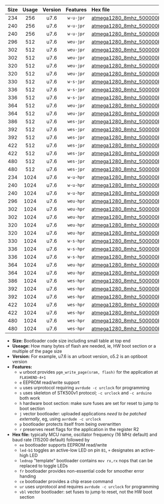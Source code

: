 |Size|Usage|Version|Features|Hex file|
|:-:|:-:|:-:|:-:|:--|
|234|256|u7.6|`w-u-jpr`|[atmega1280_8mhz_500000bps_ur_vbl.hex](https://raw.githubusercontent.com/stefanrueger/urboot/main/atmega1280_8mhz_500000bps_ur_vbl.hex)|
|240|256|u7.6|`w-u-jpr`|[atmega1280_8mhz_500000bps_led+b7_ur_vbl.hex](https://raw.githubusercontent.com/stefanrueger/urboot/main/atmega1280_8mhz_500000bps_led+b7_ur_vbl.hex)|
|240|256|u7.6|`w-u-jpr`|[atmega1280_8mhz_500000bps_lednop_ur_vbl.hex](https://raw.githubusercontent.com/stefanrueger/urboot/main/atmega1280_8mhz_500000bps_lednop_ur_vbl.hex)|
|296|512|u7.6|`weu-jpr`|[atmega1280_8mhz_500000bps_ee_ur_vbl.hex](https://raw.githubusercontent.com/stefanrueger/urboot/main/atmega1280_8mhz_500000bps_ee_ur_vbl.hex)|
|302|512|u7.6|`weu-jpr`|[atmega1280_8mhz_500000bps_ee_led+b7_ur_vbl.hex](https://raw.githubusercontent.com/stefanrueger/urboot/main/atmega1280_8mhz_500000bps_ee_led+b7_ur_vbl.hex)|
|302|512|u7.6|`weu-jpr`|[atmega1280_8mhz_500000bps_ee_lednop_ur_vbl.hex](https://raw.githubusercontent.com/stefanrueger/urboot/main/atmega1280_8mhz_500000bps_ee_lednop_ur_vbl.hex)|
|320|512|u7.6|`weu-jpr`|[atmega1280_8mhz_500000bps_ee_led+b7_fr_ur_vbl.hex](https://raw.githubusercontent.com/stefanrueger/urboot/main/atmega1280_8mhz_500000bps_ee_led+b7_fr_ur_vbl.hex)|
|320|512|u7.6|`weu-jpr`|[atmega1280_8mhz_500000bps_ee_lednop_fr_ur_vbl.hex](https://raw.githubusercontent.com/stefanrueger/urboot/main/atmega1280_8mhz_500000bps_ee_lednop_fr_ur_vbl.hex)|
|330|512|u7.6|`w-s-jpr`|[atmega1280_8mhz_500000bps_vbl.hex](https://raw.githubusercontent.com/stefanrueger/urboot/main/atmega1280_8mhz_500000bps_vbl.hex)|
|336|512|u7.6|`w-s-jpr`|[atmega1280_8mhz_500000bps_led+b7_vbl.hex](https://raw.githubusercontent.com/stefanrueger/urboot/main/atmega1280_8mhz_500000bps_led+b7_vbl.hex)|
|336|512|u7.6|`w-s-jpr`|[atmega1280_8mhz_500000bps_lednop_vbl.hex](https://raw.githubusercontent.com/stefanrueger/urboot/main/atmega1280_8mhz_500000bps_lednop_vbl.hex)|
|364|512|u7.6|`weu-jpr`|[atmega1280_8mhz_500000bps_ee_led+b7_fr_ce_ur_vbl.hex](https://raw.githubusercontent.com/stefanrueger/urboot/main/atmega1280_8mhz_500000bps_ee_led+b7_fr_ce_ur_vbl.hex)|
|364|512|u7.6|`weu-jpr`|[atmega1280_8mhz_500000bps_ee_lednop_fr_ce_ur_vbl.hex](https://raw.githubusercontent.com/stefanrueger/urboot/main/atmega1280_8mhz_500000bps_ee_lednop_fr_ce_ur_vbl.hex)|
|386|512|u7.6|`wes-jpr`|[atmega1280_8mhz_500000bps_ee_vbl.hex](https://raw.githubusercontent.com/stefanrueger/urboot/main/atmega1280_8mhz_500000bps_ee_vbl.hex)|
|392|512|u7.6|`wes-jpr`|[atmega1280_8mhz_500000bps_ee_led+b7_vbl.hex](https://raw.githubusercontent.com/stefanrueger/urboot/main/atmega1280_8mhz_500000bps_ee_led+b7_vbl.hex)|
|392|512|u7.6|`wes-jpr`|[atmega1280_8mhz_500000bps_ee_lednop_vbl.hex](https://raw.githubusercontent.com/stefanrueger/urboot/main/atmega1280_8mhz_500000bps_ee_lednop_vbl.hex)|
|422|512|u7.6|`wes-jpr`|[atmega1280_8mhz_500000bps_ee_led+b7_fr_vbl.hex](https://raw.githubusercontent.com/stefanrueger/urboot/main/atmega1280_8mhz_500000bps_ee_led+b7_fr_vbl.hex)|
|422|512|u7.6|`wes-jpr`|[atmega1280_8mhz_500000bps_ee_lednop_fr_vbl.hex](https://raw.githubusercontent.com/stefanrueger/urboot/main/atmega1280_8mhz_500000bps_ee_lednop_fr_vbl.hex)|
|480|512|u7.6|`wes-jpr`|[atmega1280_8mhz_500000bps_ee_led+b7_fr_ce_vbl.hex](https://raw.githubusercontent.com/stefanrueger/urboot/main/atmega1280_8mhz_500000bps_ee_led+b7_fr_ce_vbl.hex)|
|480|512|u7.6|`wes-jpr`|[atmega1280_8mhz_500000bps_ee_lednop_fr_ce_vbl.hex](https://raw.githubusercontent.com/stefanrueger/urboot/main/atmega1280_8mhz_500000bps_ee_lednop_fr_ce_vbl.hex)|
|234|1024|u7.6|`w-u-hpr`|[atmega1280_8mhz_500000bps_ur.hex](https://raw.githubusercontent.com/stefanrueger/urboot/main/atmega1280_8mhz_500000bps_ur.hex)|
|240|1024|u7.6|`w-u-hpr`|[atmega1280_8mhz_500000bps_led+b7_ur.hex](https://raw.githubusercontent.com/stefanrueger/urboot/main/atmega1280_8mhz_500000bps_led+b7_ur.hex)|
|240|1024|u7.6|`w-u-hpr`|[atmega1280_8mhz_500000bps_lednop_ur.hex](https://raw.githubusercontent.com/stefanrueger/urboot/main/atmega1280_8mhz_500000bps_lednop_ur.hex)|
|296|1024|u7.6|`weu-hpr`|[atmega1280_8mhz_500000bps_ee_ur.hex](https://raw.githubusercontent.com/stefanrueger/urboot/main/atmega1280_8mhz_500000bps_ee_ur.hex)|
|302|1024|u7.6|`weu-hpr`|[atmega1280_8mhz_500000bps_ee_led+b7_ur.hex](https://raw.githubusercontent.com/stefanrueger/urboot/main/atmega1280_8mhz_500000bps_ee_led+b7_ur.hex)|
|302|1024|u7.6|`weu-hpr`|[atmega1280_8mhz_500000bps_ee_lednop_ur.hex](https://raw.githubusercontent.com/stefanrueger/urboot/main/atmega1280_8mhz_500000bps_ee_lednop_ur.hex)|
|320|1024|u7.6|`weu-hpr`|[atmega1280_8mhz_500000bps_ee_led+b7_fr_ur.hex](https://raw.githubusercontent.com/stefanrueger/urboot/main/atmega1280_8mhz_500000bps_ee_led+b7_fr_ur.hex)|
|320|1024|u7.6|`weu-hpr`|[atmega1280_8mhz_500000bps_ee_lednop_fr_ur.hex](https://raw.githubusercontent.com/stefanrueger/urboot/main/atmega1280_8mhz_500000bps_ee_lednop_fr_ur.hex)|
|330|1024|u7.6|`w-s-hpr`|[atmega1280_8mhz_500000bps.hex](https://raw.githubusercontent.com/stefanrueger/urboot/main/atmega1280_8mhz_500000bps.hex)|
|336|1024|u7.6|`w-s-hpr`|[atmega1280_8mhz_500000bps_led+b7.hex](https://raw.githubusercontent.com/stefanrueger/urboot/main/atmega1280_8mhz_500000bps_led+b7.hex)|
|336|1024|u7.6|`w-s-hpr`|[atmega1280_8mhz_500000bps_lednop.hex](https://raw.githubusercontent.com/stefanrueger/urboot/main/atmega1280_8mhz_500000bps_lednop.hex)|
|364|1024|u7.6|`weu-hpr`|[atmega1280_8mhz_500000bps_ee_led+b7_fr_ce_ur.hex](https://raw.githubusercontent.com/stefanrueger/urboot/main/atmega1280_8mhz_500000bps_ee_led+b7_fr_ce_ur.hex)|
|364|1024|u7.6|`weu-hpr`|[atmega1280_8mhz_500000bps_ee_lednop_fr_ce_ur.hex](https://raw.githubusercontent.com/stefanrueger/urboot/main/atmega1280_8mhz_500000bps_ee_lednop_fr_ce_ur.hex)|
|386|1024|u7.6|`wes-hpr`|[atmega1280_8mhz_500000bps_ee.hex](https://raw.githubusercontent.com/stefanrueger/urboot/main/atmega1280_8mhz_500000bps_ee.hex)|
|392|1024|u7.6|`wes-hpr`|[atmega1280_8mhz_500000bps_ee_led+b7.hex](https://raw.githubusercontent.com/stefanrueger/urboot/main/atmega1280_8mhz_500000bps_ee_led+b7.hex)|
|392|1024|u7.6|`wes-hpr`|[atmega1280_8mhz_500000bps_ee_lednop.hex](https://raw.githubusercontent.com/stefanrueger/urboot/main/atmega1280_8mhz_500000bps_ee_lednop.hex)|
|422|1024|u7.6|`wes-hpr`|[atmega1280_8mhz_500000bps_ee_led+b7_fr.hex](https://raw.githubusercontent.com/stefanrueger/urboot/main/atmega1280_8mhz_500000bps_ee_led+b7_fr.hex)|
|422|1024|u7.6|`wes-hpr`|[atmega1280_8mhz_500000bps_ee_lednop_fr.hex](https://raw.githubusercontent.com/stefanrueger/urboot/main/atmega1280_8mhz_500000bps_ee_lednop_fr.hex)|
|480|1024|u7.6|`wes-hpr`|[atmega1280_8mhz_500000bps_ee_led+b7_fr_ce.hex](https://raw.githubusercontent.com/stefanrueger/urboot/main/atmega1280_8mhz_500000bps_ee_led+b7_fr_ce.hex)|
|480|1024|u7.6|`wes-hpr`|[atmega1280_8mhz_500000bps_ee_lednop_fr_ce.hex](https://raw.githubusercontent.com/stefanrueger/urboot/main/atmega1280_8mhz_500000bps_ee_lednop_fr_ce.hex)|

- **Size:** Bootloader code size including small table at top end
- **Useage:** How many bytes of flash are needed, ie, HW boot section or a multiple of the page size
- **Version:** For example, u7.6 is an urboot version, o5.2 is an optiboot version
- **Features:**
  + `w` urboot provides `pgm_write_page(sram, flash)` for the application at `FLASHEND-4+1`
  + `e` EEPROM read/write support
  + `u` uses urprotocol requiring `avrdude -c urclock` for programming
  + `s` uses skeleton of STK500v1 protocol; `-c urclock` and `-c arduino` both work
  + `h` hardware boot section: make sure fuses are set for reset to jump to boot section
  + `j` vector bootloader: uploaded applications *need to be patched externally*, eg, using `avrdude -c urclock`
  + `p` bootloader protects itself from being overwritten
  + `r` preserves reset flags for the application in the register R2
- **Hex file:** typically MCU name, oscillator frequency (16 MHz default) and baud rate (115200 default) followed by
  + `ee` bootloader supports EEPROM read/write
  + `led-b1` toggles an active-low LED on pin `B1`, `+` designates an active-high LED
  + `lednop` "template" bootloader contains `mov rx,rx` nops that can be replaced to toggle LEDs
  + `fr` bootloader provides non-essential code for smoother error handing
  + `ce` bootloader provides a chip erase command
  + `ur` uses urprotocol and requires `avrdude -c urclock` for programming
  + `vbl` vector bootloader: set fuses to jump to reset, not the HW boot section
